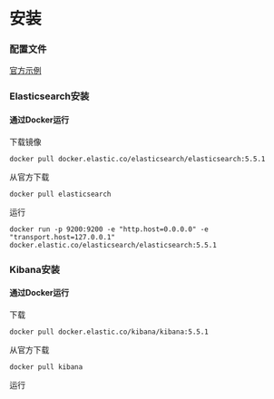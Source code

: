 # 安装

### 配置文件

[官方示例](https://www.elastic.co/guide/en/logstash/current/config-examples.html)

### Elasticsearch安装

#### 通过Docker运行

下载镜像

```
docker pull docker.elastic.co/elasticsearch/elasticsearch:5.5.1
```

从官方下载

```
docker pull elasticsearch
```

运行

```
docker run -p 9200:9200 -e "http.host=0.0.0.0" -e "transport.host=127.0.0.1" docker.elastic.co/elasticsearch/elasticsearch:5.5.1
```



### Kibana安装

#### 通过Docker运行

下载

```
docker pull docker.elastic.co/kibana/kibana:5.5.1
```

从官方下载

```
docker pull kibana
```

运行

